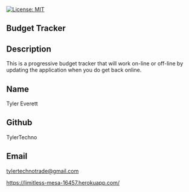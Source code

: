 [![License: MIT](https://img.shields.io/badge/License-MIT-yellow.svg)](https://opensource.org/licenses/MIT)
  
## Budget Tracker

## Description
This is a progressive budget tracker that will work on-line or off-line by updating the application when you do get back online. 

## Name
Tyler Everett

## Github
TylerTechno

## Email
tylertechnotrade@gmail.com

https://limitless-mesa-16457.herokuapp.com/
